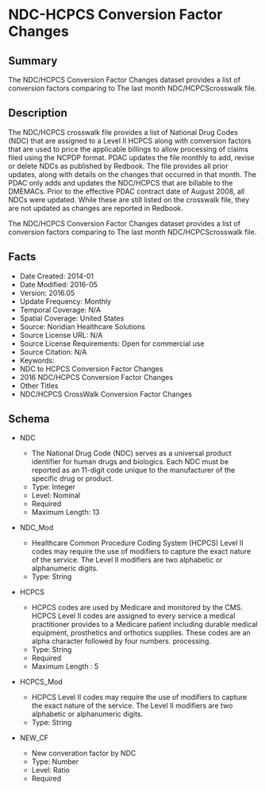 # NDC-HCPCS Conversion Factor Changes

## Summary
The NDC/HCPCS Conversion Factor Changes dataset provides a list of conversion factors comparing to The last month NDC/HCPCScrosswalk file. 

## Description
The NDC/HCPCS crosswalk file provides a list of National Drug Codes (NDC) that are assigned to a Level II HCPCS along with conversion factors that are used to price the applicable billings to allow processing of claims filed using the NCPDP format.
PDAC updates the file monthly to add, revise or delete NDCs as published by Redbook. The file provides all prior updates, along with details on the changes that occurred in that month.
The PDAC only adds and updates the NDC/HCPCS that are billable to the DMEMACs. Prior to the effective PDAC contract date of August 2008, all NDCs were updated. While these are still listed on the crosswalk file, they are not updated as changes are reported in Redbook.

The NDC/HCPCS Conversion Factor Changes dataset provides a list of conversion factors comparing to The last month NDC/HCPCScrosswalk file. 

## Facts
- Date Created: 2014-01
- Date Modified: 2016-05
- Version: 2016.05
- Update Frequency: Monthly
- Temporal Coverage: N/A
- Spatial Coverage: United States
- Source: Noridian Healthcare Solutions
- Source License URL: N/A
- Source License Requirements: Open for commercial use
- Source Citation: N/A
- Keywords: 
 - NDC to HCPCS Conversion Factor Changes
 - 2016 NDC/HCPCS Conversion Factor Changes
- Other Titles
 - NDC/HCPCS CrossWalk Conversion Factor Changes
 
## Schema
- NDC
  - The National Drug Code (NDC) serves as a universal product identifier for human drugs and biologics. Each NDC must be reported as an 11-digit code unique to the manufacturer of the specific drug or product. 
  - Type: Integer
  - Level: Nominal 
  - Required
  - Maximum Length: 13
  
- NDC_Mod
  - Healthcare Common Procedure Coding System (HCPCS) Level II codes may require the use of 
modifiers to capture the exact nature of the service. The Level II modifiers are two alphabetic or 
alphanumeric digits.
  - Type: String

- HCPCS
  - HCPCS codes are used by Medicare and monitored by the CMS. HCPCS Level II codes are assigned to every service a medical practitioner provides to a Medicare patient including durable medical equipment, prosthetics and orthotics supplies. These codes are an alpha character followed by four numbers. processing.
  - Type: String
  - Required
  - Maximum Length : 5
  
- HCPCS_Mod
  - HCPCS Level II codes may require the use of modifiers to capture the exact nature of the service. The Level II modifiers are two alphabetic or alphanumeric digits.
  - Type: String

- NEW_CF
  - New converation factor by NDC
  - Type: Number
  - Level: Ratio 
  - Required
